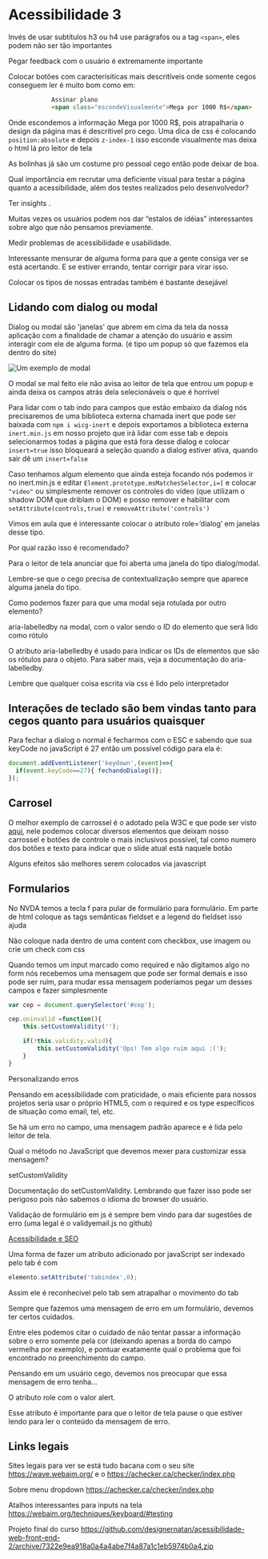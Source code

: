 # Acessibilidade 3

Invés de usar subtítulos h3 ou h4 use parágrafos ou a tag `<span>`, eles podem não ser tão importantes

Pegar feedback com o usuário é extremamente importante

Colocar botões com caracterísiticas mais descritíveis onde somente cegos conseguem ler é muito bom como em:

```html
            Assinar plano 
            <span class="escondeVisualmente">Mega por 1000 R$</span>
```

Onde escondemos a informação Mega por 1000 R$, pois atrapalharia o design da página mas é descritivel pro cego. Uma dica de css é colocando `position:absolute` e depois `z-index-1` isso esconde visualmente mas deixa o html lá pro leitor de tela

As bolinhas já são um costume pro pessoal cego então pode deixar de boa.

Qual importância em recrutar uma deficiente visual para testar a página quanto a acessibilidade, além dos testes realizados pelo desenvolvedor?

Ter insights .

Muitas vezes os usuários podem nos dar “estalos de idéias” interessantes sobre algo que não pensamos previamente.

Medir problemas de acessibilidade e usabilidade.

Interessante mensurar de alguma forma para que a gente consiga ver se está acertando. E se estiver errando, tentar corrigir para virar isso.

Colocar os tipos de nossas entradas também é bastante desejável

## Lidando com dialog ou modal

Dialog ou modal são 'janelas' que abrem em cima da tela da nossa aplicação com a finalidade de chamar a atenção do usuário e assim interagir com ele de alguma forma. (é tipo um popup só que fazemos ela dentro do site)

![Um exemplo de modal](https://s3.amazonaws.com/caelum-online-public/823-acessibilidade-web-front-end-2/exemplo-modal.PNG)

O modal se mal feito ele não avisa ao leitor de tela que entrou um popup e ainda deixa os campos atrás dela selecionáveis o que é horrível

Para lidar com o tab indo para campos que estão embaixo da dialog nós precisaremos de uma biblioteca externa chamada inert que pode ser baixada com `npm i wicg-inert` e depois exportamos a biblioteca externa `inert.min.js` em nosso projeto que irá lidar com esse tab e depois selecionarmos todas a página que está fora desse dialog e colocar `insert=true` isso bloqueará a seleção quando a dialog estiver ativa, quando sair dê um `insert=false`

Caso tenhamos algum elemento que ainda esteja focando nós podemos ir no inert.min.js e editar `Element.prototype.msMatchesSelector,i=[` e colocar `"video"` ou simplesmente remover os controles do vídeo (que utilizam o shadow DOM que driblam o DOM) e posso remover e habilitar com `setAttribute(controls,true)` e `removeAttribute('controls')`

Vimos em aula que é interessante colocar o atributo role=’dialog’ em janelas desse tipo.

Por qual razão isso é recomendado?

Para o leitor de tela anunciar que foi aberta uma janela do tipo dialog/modal.

Lembre-se que o cego precisa de contextualização sempre que aparece alguma janela do tipo.

Como podemos fazer para que uma modal seja rotulada por outro elemento?

aria-labelledby na modal, com o valor sendo o ID do elemento que será lido como rótulo

O atributo aria-labelledby é usado para indicar os IDs de elementos que são os rótulos para o objeto. Para saber mais, veja a documentação do aria-labelledby.

Lembre que qualquer coisa escrita via css é lido pelo interpretador

## Interações de teclado são bem vindas tanto para cegos quanto para usuários quaisquer

Para fechar a dialog o normal é fecharmos com o ESC e sabendo que sua keyCode no javaScript é 27 então um possível código para ela é:

```js
document.addEventListener('keydown',(event)=>{
  if(event.keyCode==27){ fechandoDialog()};
});
```

## Carrosel

O melhor exemplo de carrossel é o adotado pela W3C e que pode ser visto [aqui](https://www.w3.org/WAI/tutorials/carousels/working-example/), nele podemos colocar diversos elementos que deixam nosso carrossel e botões de controle o mais inclusivos possível, tal como numero dos botões e texto para indicar que o slide atual está naquele botão

Alguns efeitos são melhores serem colocados via javascript

## Formularios

No NVDA temos a tecla f para pular de formulário para formulário. Em parte de html coloque as tags semânticas fieldset e a legend do fieldset isso ajuda

Não coloque nada dentro de uma content com checkbox, use imagem ou crie um check com css

Quando temos um input marcado como required e não digitamos algo no form nós recebemos uma mensagem que pode ser formal demais e isso pode ser ruim, para mudar essa mensagem poderíamos pegar um desses campos e fazer simplesmente

```js
var cep = document.querySelector('#cep');

cep.oninvalid =function(){
    this.setCustomValidity('');

    if(!this.validity.valid){
        this.setCustomValidity('Ops! Tem algo ruim aqui :(');
    }
}
```

Personalizando erros

Pensando em acessibilidade com praticidade, o mais eficiente para nossos projetos seria usar o próprio HTML5, com o required e os type específicos de situação como email, tel, etc.

Se há um erro no campo, uma mensagem padrão aparece e é lida pelo leitor de tela.

Qual o método no JavaScript que devemos mexer para customizar essa mensagem?


setCustomValidity


Documentação do setCustomValidity. Lembrando que fazer isso pode ser perigoso pois não sabemos o idioma do browser do usuário.

Validação de formulário em js é sempre bem vindo para dar sugestões de erro (uma legal é o validyemail.js no github)

[Acessibilidade e SEO](http://blog.handtalk.me/acessibilidade-ranking-google/)

Uma forma de fazer um atributo adicionado por javaScript ser indexado pelo tab é com

```js
elemento.setAttribute('tabindex',0);
```

Assim ele é reconhecivel pelo tab sem atrapalhar o movimento do tab

Sempre que fazemos uma mensagem de erro em um formulário, devemos ter certos cuidados.

Entre eles podemos citar o cuidado de não tentar passar a informação sobre o erro somente pela cor (deixando apenas a borda do campo vermelha por exemplo), e pontuar exatamente qual o problema que foi encontrado no preenchimento do campo.

Pensando em um usuário cego, devemos nos preocupar que essa mensagem de erro tenha…

O atributo role com o valor alert.


Esse atributo é importante para que o leitor de tela pause o que estiver lendo para ler o conteúdo da mensagem de erro.

## Links legais

Sites legais para ver se está tudo bacana com o seu site <https://wave.webaim.org/> e o <https://achecker.ca/checker/index.php>

Sobre menu dropdown <https://achecker.ca/checker/index.php>

Atalhos interessantes para inputs na tela <https://webaim.org/techniques/keyboard/#testing>

Projeto final do curso <https://github.com/designernatan/acessibilidade-web-front-end-2/archive/7322e9ea918a0a4a4abe7f4a87a1c1eb5974b0a4.zip>
